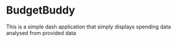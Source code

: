 # BudgetBuddy
This is a simple dash application that simply displays spending data analysed from provided data
